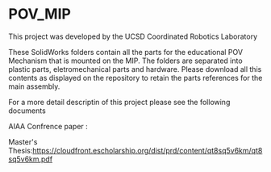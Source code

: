 # POV_MIP
This project was developed by the UCSD Coordinated Robotics Laboratory


These SolidWorks folders contain all the parts for the educational POV Mechanism that is mounted on the MIP.
The folders are separated into plastic parts, eletromechanical parts and hardware.
Please download all this contents as displayed on the repository to retain the parts references for the main assembly.

For a more detail descriptin of this project please see the following documents

AIAA Confrence paper :

Master's Thesis:https://cloudfront.escholarship.org/dist/prd/content/qt8sq5v6km/qt8sq5v6km.pdf
